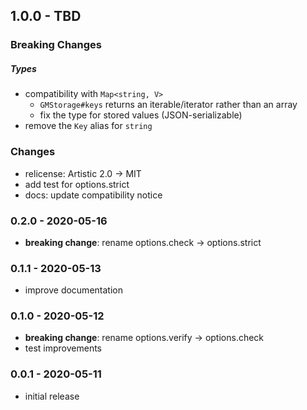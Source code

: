 ## 1.0.0 - TBD

### Breaking Changes

##### Types

- compatibility with `Map<string, V>`
  - `GMStorage#keys` returns an iterable/iterator rather than an array
  - fix the type for stored values (JSON-serializable)
- remove the `Key` alias for `string`

### Changes

- relicense: Artistic 2.0 -> MIT
- add test for options.strict
- docs: update compatibility notice

### 0.2.0 - 2020-05-16

- **breaking change**: rename options.check -> options.strict

### 0.1.1 - 2020-05-13

- improve documentation

### 0.1.0 - 2020-05-12

- **breaking change**: rename options.verify -> options.check
- test improvements

### 0.0.1 - 2020-05-11

- initial release
